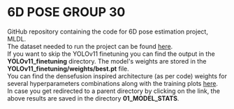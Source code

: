 # 6D POSE GROUP 30 

GitHub repository containing the code for 6D pose estimation project, MLDL.  
The dataset needed to run the project can be found [here](https://drive.google.com/drive/u/0/folders/19ivHpaKm9dOrr12fzC8IDFczWRPFxho7).  
If you want to skip the YOLOv11 finetuning you can find the output in the **YOLOv11_finetuning** directory. The model's weights are stored in the **YOLOv11_finetuning/weights/best.pt** file.  
You can find the densefusion inspired architecture (as per code) weights for several hyperparameters combinations along with the training plots [here](https://drive.google.com/drive/folders/1C3ol0d3cCNJVmwH7Zuv1oy6GfrurOIDd?usp=sharing).  
In case you get redirected to a parent directory by clicking on the link, the above results are saved in the directory **01_MODEL_STATS**.

